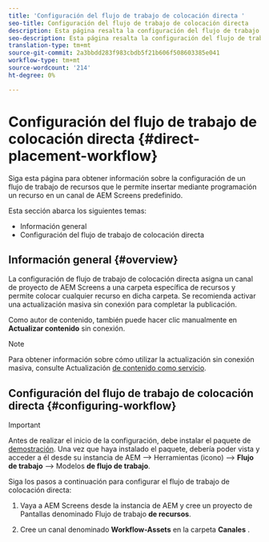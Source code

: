 ```yaml
---
title: 'Configuración del flujo de trabajo de colocación directa '
seo-title: Configuración del flujo de trabajo de colocación directa
description: Esta página resalta la configuración del flujo de trabajo de colocación directa.
seo-description: Esta página resalta la configuración del flujo de trabajo de colocación directa.
translation-type: tm+mt
source-git-commit: 2a3bbdd283f983cbdb5f21b606f508603385e041
workflow-type: tm+mt
source-wordcount: '214'
ht-degree: 0%

---
```



# Configuración del flujo de trabajo de colocación directa {#direct-placement-workflow}

Siga esta página para obtener información sobre la configuración de un flujo de trabajo de recursos que le permite insertar mediante programación un recurso en un canal de AEM Screens predefinido.

Esta sección abarca los siguientes temas:

* Información general
* Configuración del flujo de trabajo de colocación directa

## Información general {#overview}

La configuración de flujo de trabajo de colocación directa asigna un canal de proyecto de AEM Screens a una carpeta específica de recursos y permite colocar cualquier recurso en dicha carpeta. Se recomienda activar una actualización masiva sin conexión para completar la publicación.

Como autor de contenido, también puede hacer clic manualmente en **Actualizar contenido** sin conexión.

>[!NOTE]
>
>Para obtener información sobre cómo utilizar la actualización sin conexión masiva, consulte Actualización [de contenido como servicio](/help/user-guide/content-update-as-a-service.md).

## Configuración del flujo de trabajo de colocación directa {#configuring-workflow}

>[!IMPORTANT]
>
>Antes de realizar el inicio de la configuración, debe instalar el paquete de [demostración](https://github.com/godanny86/screens-demo/releases/download/v.0.0.1/screens-demo.all-1.0-SNAPSHOT.zip). Una vez que haya instalado el paquete, debería poder vista y acceder a él desde su instancia de AEM —> Herramientas (icono) —> **Flujo de trabajo** —> Modelos **de flujo de trabajo**.

Siga los pasos a continuación para configurar el flujo de trabajo de colocación directa:

1. Vaya a AEM Screens desde la instancia de AEM y cree un proyecto de Pantallas denominado Flujo de trabajo **de recursos**.

1. Cree un canal denominado **Workflow-Assets** en la carpeta **Canales** .

